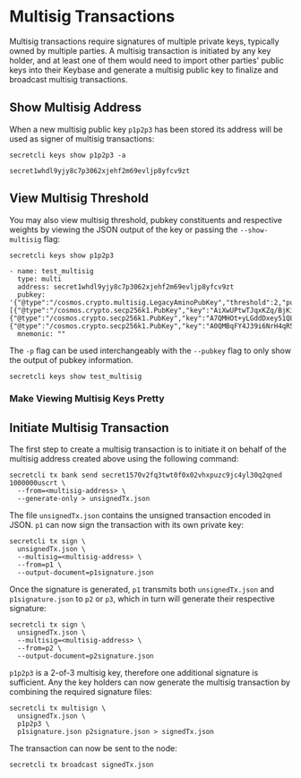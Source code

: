 # Multisig Transactions

Multisig transactions require signatures of multiple private keys, typically owned by multiple parties. A multisig transaction is initiated by any key holder, and at least one of them would need to import other parties' public keys into their Keybase and generate a multisig public key to finalize and broadcast multisig transactions.



## Show Multisig Address

When a new multisig public key `p1p2p3` has been stored its address will be used as signer of multisig transactions:

```
secretcli keys show p1p2p3 -a

secret1whdl9yjy8c7p3062xjehf2m69evljp8yfcv9zt
```

## View Multisig Threshold

You may also view multisig threshold, pubkey constituents and respective weights by viewing the JSON output of the key or passing the `--show-multisig` flag:

```
secretcli keys show p1p2p3

- name: test_multisig
  type: multi
  address: secret1whdl9yjy8c7p3062xjehf2m69evljp8yfcv9zt
  pubkey: '{"@type":"/cosmos.crypto.multisig.LegacyAminoPubKey","threshold":2,"public_keys":[{"@type":"/cosmos.crypto.secp256k1.PubKey","key":"AiXwUPtwTJqxKZq/BjKi+7EFhqR2Aj9QT94lFzb5Ednp"},{"@type":"/cosmos.crypto.secp256k1.PubKey","key":"A7QMHOt+yLGddDxey51QLofwsTJWfqyzYmNOB9L1Oz1S"},{"@type":"/cosmos.crypto.secp256k1.PubKey","key":"A0QMBqFY4J39i6NrH4qR5uOEnyytpkyeWFg/e0sPd8NJ"}]}'
  mnemonic: ""
```

The `-p` flag can be used interchangeably with the `--pubkey` flag to only show the output of pubkey information.&#x20;

```
secretcli keys show test_multisig
```

### Make Viewing Multisig Keys Pretty&#x20;



## Initiate Multisig Transaction

The first step to create a multisig transaction is to initiate it on behalf of the multisig address created above using the following command:

```
secretcli tx bank send secret1570v2fq3twt0f0x02vhxpuzc9jc4yl30q2qned 1000000uscrt \
  --from=<multisig-address> \
  --generate-only > unsignedTx.json
```

The file `unsignedTx.json` contains the unsigned transaction encoded in JSON. `p1` can now sign the transaction with its own private key:

```
secretcli tx sign \
  unsignedTx.json \
  --multisig=<multisig-address> \
  --from=p1 \
  --output-document=p1signature.json
```

Once the signature is generated, `p1` transmits both `unsignedTx.json` and `p1signature.json` to `p2` or `p3`, which in turn will generate their respective signature:

```
secretcli tx sign \
  unsignedTx.json \
  --multisig=<multisig-address> \
  --from=p2 \
  --output-document=p2signature.json
```

`p1p2p3` is a 2-of-3 multisig key, therefore one additional signature is sufficient. Any the key holders can now generate the multisig transaction by combining the required signature files:

```
secretcli tx multisign \
  unsignedTx.json \
  p1p2p3 \
  p1signature.json p2signature.json > signedTx.json
```

The transaction can now be sent to the node:

```
secretcli tx broadcast signedTx.json
```
